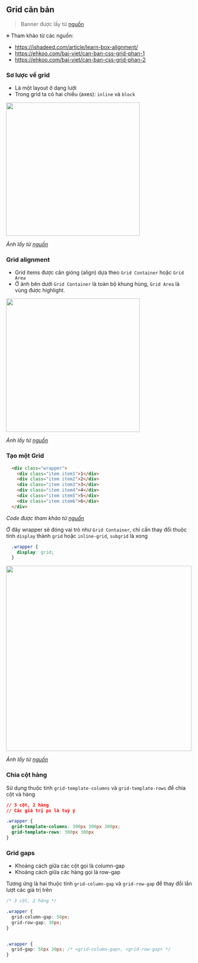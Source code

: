 ## Grid căn bản

> Banner được lấy từ [nguồn](https://xd.adobe.com/ideas/principles/web-design/benefits-css-grid-layout-web-design/)

※ Tham khảo từ các nguồn:
- https://ishadeed.com/article/learn-box-alignment/
- https://ehkoo.com/bai-viet/can-ban-css-grid-phan-1
- https://ehkoo.com/bai-viet/can-ban-css-grid-phan-2

### Sơ lược về grid

- Là một layout ở dạng lưới
- Trong grid ta có hai chiều (axes): `inline` và `block`

<img src="https://user-images.githubusercontent.com/15076665/95078443-1e2d5e80-0750-11eb-8427-fb427a116560.png" width="360">

*Ảnh lấy từ [nguồn](https://ishadeed.com/article/learn-box-alignment/)*

### Grid alignment

- Grid items được căn gióng (align) dựa theo `Grid Container` hoặc `Grid Area`
- Ở ảnh bên dưới `Grid Container` là toàn bộ khung hùng, `Grid Area` là vùng được highlight.

<img src="https://user-images.githubusercontent.com/15076665/95079593-cdb70080-0751-11eb-9e81-a1c4737b2f1f.png" width="360">

*Ảnh lấy từ [nguồn](https://ishadeed.com/article/learn-box-alignment/)*

### Tạo một Grid

```html
  <div class="wrapper">
    <div class="item item1">1</div>
    <div class="item item2">2</div>
    <div class="item item3">3</div>
    <div class="item item4">4</div>
    <div class="item item5">5</div>
    <div class="item item6">6</div>
  </div>
```

*Code được tham khảo từ [nguồn](https://ehkoo.com/bai-viet/can-ban-css-grid-phan-1)*

Ở đây wrapper sẽ đóng vai trò như `Grid Container`, chỉ cần thay đổi thuộc tính `display` thành `grid` hoặc `inline-grid`, `subgrid` là xong

```css
  .wrapper {
    display: grid;
  }
```

<img width="500" src="https://user-images.githubusercontent.com/15076665/95080606-4b2f4080-0753-11eb-9ede-d8a578b02d2c.png">

*Ảnh lấy từ [nguồn](https://ehkoo.com/bai-viet/can-ban-css-grid-phan-1)*

### Chia cột hàng

Sử dụng thuộc tính `grid-template-columns` và `grid-template-rows` để chia cột và hàng

```CSS
// 3 cột, 2 hàng
// Các giá trị px là tuỳ ý

.wrapper {
  grid-template-columns: 300px 300px 300px; 
  grid-template-rows: 300px 300px
}
```

### Grid gaps

- Khoảng cách giữa các cột gọi là column-gap
- Khoảng cách giữa các hàng gọi là row-gap

Tương ứng là hai thuộc tính `grid-column-gap` và `grid-row-gap` để thay đổi lần lượt các giá trị trên

```CSS
/* 3 cột, 2 hàng */

.wrapper {
  grid-column-gap: 50px; 
  grid-row-gap: 30px;
}


.wrapper {
  grid-gap: 50px 30px; /* <grid-column-gap>, <grid-row-gap> */
}
```